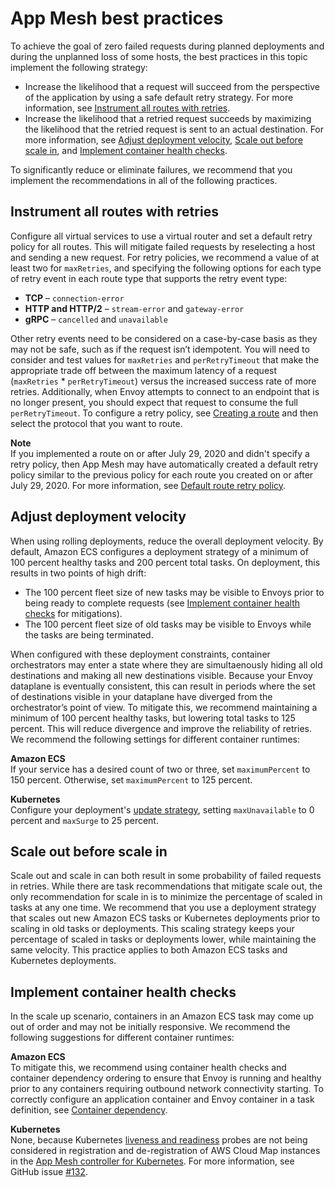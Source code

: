 # App Mesh best practices<a name="best-practices"></a>

To achieve the goal of zero failed requests during planned deployments and during the unplanned loss of some hosts, the best practices in this topic implement the following strategy:
+ Increase the likelihood that a request will succeed from the perspective of the application by using a safe default retry strategy\. For more information, see [Instrument all routes with retries](#route-retries)\.
+ Increase the likelihood that a retried request succeeds by maximizing the likelihood that the retried request is sent to an actual destination\. For more information, see [Adjust deployment velocity](#reduce-deployment-velocity), [Scale out before scale in](#scale-out), and [Implement container health checks](#health-checks)\.

To significantly reduce or eliminate failures, we recommend that you implement the recommendations in all of the following practices\.

## Instrument all routes with retries<a name="route-retries"></a>

Configure all virtual services to use a virtual router and set a default retry policy for all routes\. This will mitigate failed requests by reselecting a host and sending a new request\.  For retry policies, we recommend a value of at least two for `maxRetries`, and specifying the following options for each type of retry event in each route type that supports the retry event type:
+ **TCP** – `connection-error`
+ **HTTP and HTTP/2** – `stream-error` and `gateway-error`
+ **gRPC** – `cancelled` and `unavailable`

Other retry events need to be considered on a case\-by\-case basis as they may not be safe, such as if the request isn’t idempotent\. You will need to consider and test values for `maxRetries` and `perRetryTimeout` that make the appropriate trade off between the maximum latency of a request \(`maxRetries` \* `perRetryTimeout`\) versus the increased success rate of more retries\. Additionally, when Envoy attempts to connect to an endpoint that is no longer present, you should expect that request to consume the full `perRetryTimeout`\. To configure a retry policy, see [Creating a route](routes.md#create-route) and then select the protocol that you want to route\.

**Note**  
If you implemented a route on or after July 29, 2020 and didn't specify a retry policy, then App Mesh may have automatically created a default retry policy similar to the previous policy for each route you created on or after July 29, 2020\. For more information, see [Default route retry policy](envoy-defaults.md#default-retry-policy)\.

## Adjust deployment velocity<a name="reduce-deployment-velocity"></a>

When using rolling deployments, reduce the overall deployment velocity\. By default, Amazon ECS configures a deployment strategy of a minimum of 100 percent healthy tasks and 200 percent total tasks\. On deployment, this results in two points of high drift:
+ The 100 percent fleet size of new tasks may be visible to Envoys prior to being ready to complete requests \(see [Implement container health checks](#health-checks) for mitigations\)\.
+ The 100 percent fleet size of old tasks may be visible to Envoys while the tasks are being terminated\.

When configured with these deployment constraints, container orchestrators may enter a state where they are simultaenously hiding all old destinations and making all new destinations visible\. Because your Envoy dataplane is eventually consistent, this can result in periods where the set of destinations visible in your dataplane have diverged from the orchestrator’s point of view\. To mitigate this, we recommend maintaining a minimum of 100 percent healthy tasks, but lowering total tasks to 125 percent\. This will reduce divergence and improve the reliability of retries\. We recommend the following settings for different container runtimes:

**Amazon ECS**  
If your service has a desired count of two or three, set `maximumPercent` to 150 percent\. Otherwise, set `maximumPercent` to 125 percent\.

**Kubernetes**  
Configure your deployment's [update strategy](https://v1-16.docs.kubernetes.io/docs/reference/generated/kubernetes-api/v1.16/#deploymentstrategy-v1beta2-apps), setting `maxUnavailable` to 0 percent and `maxSurge` to 25 percent\. 

## Scale out before scale in<a name="scale-out"></a>

Scale out and scale in can both result in some probability of failed requests in retries\. While there are task recommendations that mitigate scale out, the only recommendation for scale in is to minimize the percentage of scaled in tasks at any one time\. We recommend that you use a deployment strategy that scales out new Amazon ECS tasks or Kubernetes deployments prior to scaling in old tasks or deployments\. This scaling strategy keeps your percentage of scaled in tasks or deployments lower, while maintaining the same velocity\. This practice applies to both Amazon ECS tasks and Kubernetes deployments\.

## Implement container health checks<a name="health-checks"></a>

In the scale up scenario, containers in an Amazon ECS task may come up out of order and may not be initially responsive\. We recommend the following suggestions for different container runtimes:

**Amazon ECS**  
To mitigate this, we recommend using container health checks and container dependency ordering to ensure that Envoy is running and healthy prior to any containers requiring outbound network connectivity starting\. To correctly configure an application container and Envoy container in a task definition, see [Container dependency](https://docs.aws.amazon.com/AmazonECS/latest/developerguide/example_task_definitions.html#example_task_definition-containerdependency)\.

**Kubernetes**  
None, because Kubernetes [liveness and readiness](https://kubernetes.io/docs/tasks/configure-pod-container/configure-liveness-readiness-startup-probes/) probes are not being considered in registration and de\-registration of AWS Cloud Map instances in the [App Mesh controller for Kubernetes](https://github.com/aws/aws-app-mesh-controller-for-k8s)\. For more information, see GitHub issue [\#132](https://github.com/aws/aws-app-mesh-controller-for-k8s/issues/132)\.